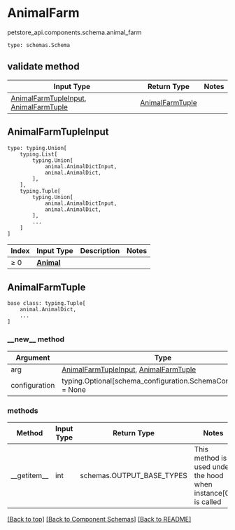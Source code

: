 # AnimalFarm
petstore_api.components.schema.animal_farm
```
type: schemas.Schema
```

## validate method
Input Type | Return Type | Notes
------------ | ------------- | -------------
[AnimalFarmTupleInput](#animalfarmtupleinput), [AnimalFarmTuple](#animalfarmtuple) | [AnimalFarmTuple](#animalfarmtuple) |

## AnimalFarmTupleInput
```
type: typing.Union[
    typing.List[
        typing.Union[
            animal.AnimalDictInput,
            animal.AnimalDict,
        ],
    ],
    typing.Tuple[
        typing.Union[
            animal.AnimalDictInput,
            animal.AnimalDict,
        ],
        ...
    ]
]
```
Index | Input Type | Description | Notes
------------- | ------------- | ------------- | -------------
≥ 0 | [**Animal**](animal.md) |  |

## AnimalFarmTuple
```
base class: typing.Tuple[
    animal.AnimalDict,
    ...
]
```
### &lowbar;&lowbar;new&lowbar;&lowbar; method
Argument | Type
-------- | ------
arg      | [AnimalFarmTupleInput](#animalfarmtupleinput), [AnimalFarmTuple](#animalfarmtuple)
configuration | typing.Optional[schema_configuration.SchemaConfiguration] = None

### methods
Method | Input Type | Return Type | Notes
------ | ---------- | ----------- | ------
&lowbar;&lowbar;getitem&lowbar;&lowbar; | int | schemas.OUTPUT_BASE_TYPES | This method is used under the hood when instance[0] is called

[[Back to top]](#top) [[Back to Component Schemas]](../../../README.md#Component-Schemas) [[Back to README]](../../../README.md)
